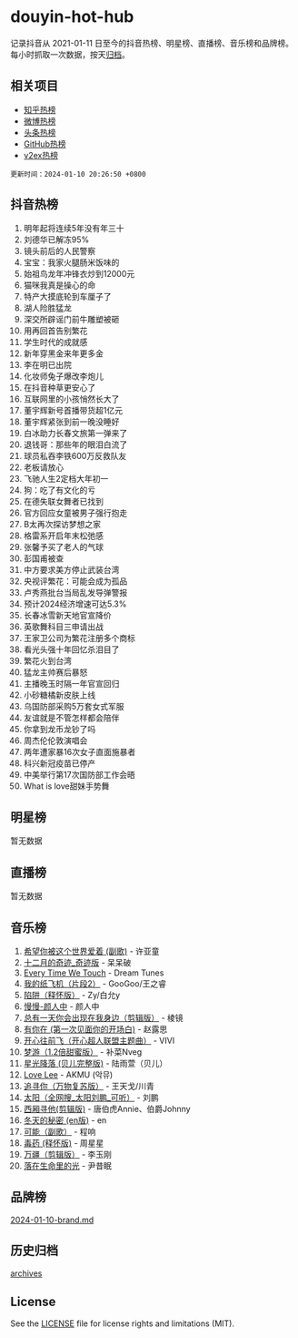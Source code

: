 # douyin-hot-hub

记录抖音从 2021-01-11 日至今的抖音热榜、明星榜、直播榜、音乐榜和品牌榜。每小时抓取一次数据，按天[归档](archives)。

## 相关项目

- [知乎热榜](https://github.com/lonnyzhang423/zhihu-hot-hub)
- [微博热榜](https://github.com/lonnyzhang423/weibo-hot-hub)
- [头条热榜](https://github.com/lonnyzhang423/toutiao-hot-hub)
- [GitHub热榜](https://github.com/lonnyzhang423/github-hot-hub)
- [v2ex热榜](https://github.com/lonnyzhang423/v2ex-hot-hub)


`更新时间：2024-01-10 20:26:50 +0800`

## 抖音热榜

1. 明年起将连续5年没有年三十
1. 刘德华已解冻95%
1. 镜头前后的人民警察
1. 宝宝：我家火腿肠米饭味的
1. 始祖鸟龙年冲锋衣炒到12000元
1. 猫咪我真是操心的命
1. 特产大摸底轮到车厘子了
1. 湖人险胜猛龙
1. 深交所辟谣门前牛雕塑被砸
1. 用再回首告别繁花
1. 学生时代的成就感
1. 新年穿黑金来年更多金
1. 李在明已出院
1. 化妆师兔子爆改李炮儿
1. 在抖音种草更安心了
1. 互联网里的小孩悄然长大了
1. 董宇辉新号首播带货超1亿元
1. 董宇辉紧张到前一晚没睡好
1. 白冰助力长春文旅第一弹来了
1. 退钱哥：那些年的眼泪白流了
1. 球员私吞李铁600万反救队友
1. 老板请放心
1. 飞驰人生2定档大年初一
1. 狗：吃了有文化的亏
1. 在德失联女舞者已找到
1. 官方回应女童被男子强行抱走
1. B太再次探访梦想之家
1. 格雷系开启年末松弛感
1. 张馨予买了老人的气球
1. 彭国甫被查
1. 中方要求美方停止武装台湾
1. 央视评繁花：可能会成为孤品
1. 卢秀燕批台当局乱发导弹警报
1. 预计2024经济增速可达5.3%
1. 长春冰雪新天地官宣降价
1. 英歌舞科目三申请出战
1. 王家卫公司为繁花注册多个商标
1. 看光头强十年回忆杀泪目了
1. 繁花火到台湾
1. 猛龙主帅赛后暴怒
1. 主播晚玉时隔一年官宣回归
1. 小砂糖橘新皮肤上线
1. 乌国防部采购5万套女式军服
1. 友谊就是不管怎样都会陪伴
1. 你拿到龙币龙钞了吗
1. 周杰伦伦敦演唱会
1. 两年遭家暴16次女子直面施暴者
1. 科兴新冠疫苗已停产
1. 中美举行第17次国防部工作会晤
1. What is love甜妹手势舞

## 明星榜

暂无数据

## 直播榜

暂无数据

## 音乐榜

1. [希望你被这个世界爱着 (副歌)](https://sf86-cdn-tos.douyinstatic.com/obj/tos-cn-ve-2774/oUHCmWQfZlE3QQBKBeD8rCFLpJzPgCpImhsxMt) - 许亚童
1. [十二月的奇迹_奇迹版](https://sf6-cdn-tos.douyinstatic.com/obj/tos-cn-ve-2774/oMslvA9FBzGMGHnyUuoiiUjtIAXfMz6tzwByW8) - 呆呆破
1. [Every Time We Touch](https://sf86-cdn-tos.douyinstatic.com/obj/tos-cn-ve-2774/ogN6lUKQeBBfEVhIOMikG1CcJjugxk1tztZyhP) - Dream Tunes
1. [我的纸飞机（片段2）](https://sf86-cdn-tos.douyinstatic.com/obj/tos-cn-ve-2774/oM2ZrKcg2CD5AeRB2gkeXOFB1IxAGJdZPazYHf) - GooGoo/王之睿
1. [陷阱（释怀版）](https://sf86-cdn-tos.douyinstatic.com/obj/tos-cn-ve-2774/oE8C21LeZrzKLDFfQYgMzx4GAIHageG5IzayY7) - Zy/白允y
1. [慢慢-颜人中](https://sf86-cdn-tos.douyinstatic.com/obj/tos-cn-ve-2774/ocjHNfBXdBxQNC8ZGAeoLMFTUgtBg8bkExunDC) - 颜人中
1. [总有一天你会出现在我身边（剪辑版）](https://sf6-cdn-tos.douyinstatic.com/obj/tos-cn-ve-2774/oMLsHwhWW7CYoAhoWB9EXUQIzNBsfAJxpAoxCU) - 棱镜
1. [有你在 (第一次见面你的开场白)](https://sf6-cdn-tos.douyinstatic.com/obj/tos-cn-ve-2774/oAthrQ3ClJBfI57uBoFEgNDYtNCZ0TSYQQfxQ0) - 赵露思
1. [开心往前飞（开心超人联盟主题曲）](https://sf3-cdn-tos.douyinstatic.com/obj/tos-cn-ve-2774/9d8fb7c82cf1421fb93a9fe925275e0a) - VIVI
1. [梦游（1.2倍甜蜜版）](https://sf6-cdn-tos.douyinstatic.com/obj/tos-cn-ve-2774/o4gyAUm8hwufoEABmwVIiQtHsFuGzAEEWtNMzo) - 补菜Nveg
1. [星光降落 (贝儿完整版)](https://sf86-cdn-tos.douyinstatic.com/obj/tos-cn-ve-2774/okwB9hAwyAtsFFkFBzAX1hOOfQuIoMNs0W2Mwr) - 陆雨萱（贝儿）
1. [Love Lee](https://sf3-cdn-tos.douyinstatic.com/obj/tos-cn-ve-2774/o05GbkJGbCBTdDnMtB0fwOYgkeZp23vrWQDQBS) - AKMU (악뮤)
1. [追寻你（万物复苏版）](https://sf86-cdn-tos.douyinstatic.com/obj/tos-cn-ve-2774/oYeAZJsbjIDit9APmBg8u6uDUQnHmoCf3gbo74) - 王天戈/川青
1. [太阳（全网搜_太阳刘鹏_可听）](https://sf86-cdn-tos.douyinstatic.com/obj/tos-cn-ve-2774/ogWbyIQnlBFImVbeDocRdCIYtBHlbJXgfZMvgz) - 刘鹏
1. [西厢寻他(剪辑版)](https://sf86-cdn-tos.douyinstatic.com/obj/tos-cn-ve-2774/oUsAVfAQKlRNxEv5qxvIB8o5qmIWUcXbzJKJhw) - 唐伯虎Annie、伯爵Johnny
1. [冬天的秘密 (en版)](https://sf86-cdn-tos.douyinstatic.com/obj/tos-cn-ve-2774/okIuMHDdzyf3FjGK4Lphe1vfHcQaPIHAg0Z4CR) - en
1. [可能（副歌）](https://sf86-cdn-tos.douyinstatic.com/obj/tos-cn-ve-2774/cde1731888894259b333569393c2fb51) - 程响
1. [毒药 (释怀版)](https://sf86-cdn-tos.douyinstatic.com/obj/tos-cn-ve-2774/oYILMEAzspdZBIzy4frJNB8ZHPHWAhiwowd4Ad) - 周星星
1. [万疆（剪辑版）](https://sf86-cdn-tos.douyinstatic.com/obj/tos-cn-ve-2774/ooG7oVgFlDTelKCjCsTTobQvbdtj1BBQXnfZd8) - 李玉刚
1. [落在生命里的光](https://sf86-cdn-tos.douyinstatic.com/obj/tos-cn-ve-2774/d9ffa8c090124ea58bb10df9b510c01d) - 尹昔眠

## 品牌榜

[2024-01-10-brand.md](archives/2024-01-10-brand.md)

## 历史归档

[archives](archives)

## License

See the [LICENSE](LICENSE) file for license rights and limitations (MIT).
